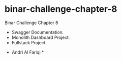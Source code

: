 # binar-challenge-chapter-8

Binar Challenge Chapter 8

- Swagger Documentation.
- Monolith Dashboard Project.
- Fullstack Project.

* Andri Al Fariqi *


